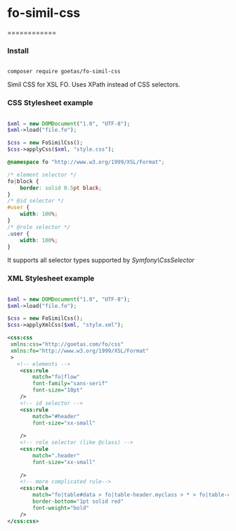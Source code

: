 # fo-simil-css
============

### Install

```

composer require goetas/fo-simil-css

```

Simil CSS for XSL FO. Uses XPath instead of CSS selectors.


### CSS Stylesheet example


```php

$xml = new DOMDocument("1.0", "UTF-8");
$xml->load("file.fo");

$css = new FoSimilCss();
$css->applyCss($xml, "style.css");

```

```css
@namespace fo "http://www.w3.org/1999/XSL/Format";

/* element selector */
fo|block {
    border: solid 0.5pt black;
}
/* @id selector */
#user {
    width: 100%;
}
/* @role selector */
.user {
    width: 100%;
}
```

It supports all selector types supported by *Symfony\CssSelector*


###  XML Stylesheet example


```php

$xml = new DOMDocument("1.0", "UTF-8");
$xml->load("file.fo");

$css = new FoSimilCss();
$css->applyXmlCss($xml, "style.xml");

```


```xml
<css:css
 xmlns:css="http://goetas.com/fo/css"
 xmlns:fo="http://www.w3.org/1999/XSL/Format"
 >
   <!-- elements -->
    <css:rule 
        match="fo|flow"
        font-family="sans-serif"  
        font-size="10pt"      
    />
    <!-- id selector -->
    <css:rule 
        match="#header"
        font-size="xx-small"
        
    />
    <!-- role selector (like @class) -->
    <css:rule 
        match=".header"
        font-size="xx-small"
        
    />    
    <!-- more complicated rule-->
    <css:rule 
        match="fo|table#data > fo|table-header.myclass > * > fo|table-cell > fo|block:last-child"
        border-bottom="1pt solid red"
        font-weight="bold"        
    />
</css:css>

```

